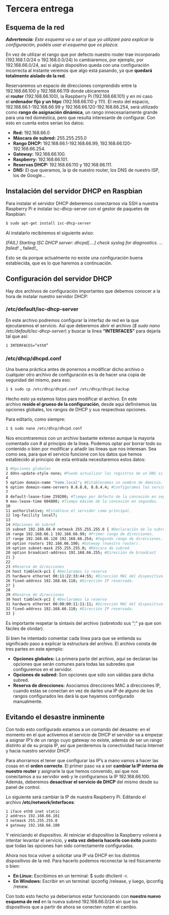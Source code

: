 # Tercera entrega

## Esquema de la red

_**Advertencia:** Este esquema va a ser el que yo utilizaré para explicar la configuración, podéis usar el esquema que os plazca._

En vez de utilizar el rango que por defecto nuestro router trae incorporado (192.168.1.0/24 o 192.168.0.0/24) lo cambiaremos, por ejemplo, por 192.168.66.0/24, así si algún dispositivo queda con una configuración incorrecta al instante veremos que algo está pasando, ya que **quedará totalmente aislado de la red**.

Reservaremos un espacio de direcciones comprendido entre la 192.168.66.100 y 192.168.66.119 donde ubicaremos el **router** (192.168.66.100), la Raspberry Pi (192.168.66.101) y en mi caso el **ordenador fijo y un htpc** (192.168.66.110 y 111). El resto del espacio, 192.168.66.1-192.168.66.99 y 192.168.66.120-192.168.66.254, será utilizado como **rango de asignación dinámica**, un rango innecesariamente grande para una red doméstica, pero que resulta interesante de configurar. Con esto en cuenta estos serían los datos:

- **Red:** 192.168.66.0
- **Máscara de subred:** 255.255.255.0
- **Rango DHCP:** 192.168.66.1-192.168.66.99, 192.168.66.120-192.168.66.254.
- **Gateway:** 192.168.66.100.
- **Raspberry:** 192.168.66.101.
- **Reservas DHCP:** 192.168.66.110 y 192.168.66.111.
- **DNS:** El que queramos, la ip de nuestro router, los DNS de nuestro ISP, los de Google…

## Instalación del servidor DHCP en Raspbian

Para instalar el servidor DHCP deberemos conectarnos vía SSH a nuestra Raspberry Pi e instalar isc-dhcp-server  con el gestor de paquetes de Raspbian:

```bash
$ sudo apt-get install isc-dhcp-server
```

Al instalarlo recibiremos el siguiente aviso:

_[FAIL] Starting ISC DHCP server: dhcpd[….] check syslog for diagnostics. … failed!_ _ failed!_

Esto se da porque actualmente no existe una configuración buena establecida, que es lo que haremos a continuación.

## Configuración del servidor DHCP

Hay dos archivos de configuración importantes que debemos conocer a la hora de instalar nuestro servidor DHCP:

### /etc/default/isc-dhcp-server

En este archivo podremos configurar la interfaz de red en la que ejecutaremos el servicio. Así que deberemos abrir el archivo (_$ sudo nano /etc/default/isc-dhcp-server_) y buscar la línea **“INTERFACES”** para dejarla tal que así:

```bash
1 INTERFACES=“eth0”
```

### /etc/dhcp/dhcpd.conf

Una buena práctica antes de ponernos a modificar dicho archivo o cualquier otro archivo de configuración es la de hacer una copia de seguridad del mismo, para eso:

```bash
1 $ sudo cp /etc/dhcp/dhcpd.conf /etc/dhcp/dhcpd.backup
```

Hecho esto ya estamos listos para modificar el archivo. En este archivo **reside el grueso de la configuración**, desde aquí definiremos las opciones globales, los rangos de DHCP y sus respectivas opciones.

Para editarlo, como siempre:

```bash
1 $ sudo nano /etc/dhcp/dhcpd.conf
```

Nos encontraremos con un archivo bastante extenso aunque la mayoría comentado con # al principio de la línea. Podemos optar por borrar todo su contenido o bien por modificar y añadir las líneas que nos interesan. Sea como sea, para que el servicio funcione con los datos que hemos establecido al principio de esta entrada necesitaremos estos datos:

```bash
1 #Opciones globales
2 ddns-update-style none; #Puede actualizar los registros de un DNS si la IP de un 3 3 3 servidor de la LAN cambia, no nos interesa.
4
5 option domain-name "home.local"; #Establecemos un nombre de dominio.
6 option domain-name-servers 8.8.8.8, 8.8.4.4; #Configuramos los servidores DNS.
7
8 default-lease-time 259200; #Tiempo por defecto de la concesión en segundos.
9 max-lease-time 604800; #Tiempo máximo de la concesión en segundos.
10
11 authoritative; #Establece el servidor como principal.
12 log-facility local7;
13
14 #Opciones de subred
15 subnet 192.168.66.0 netmask 255.255.255.0 { #Declaración de la subred.
16 range 192.168.66.1 192.168.66.99; #Primer rango de direcciones.
17 range 192.168.66.120 192.168.66.254; #Segundo rango de direcciones.
18 option routers 192.168.66.100; #Gateway (nuestro router).
19 option subnet-mask 255.255.255.0; #Máscara de subred.
20 option broadcast-address 192.168.66.255; #Dirección de broadcast
21 }
22
23 #Reserva de direcciones
24 host timbleck-pc1 { #Declaramos la reserva
25 hardware ethernet 00:11:22:33:44:55; #Dirección MAC del dispositivo.
26 fixed-address 192.168.66.110; #Dirección IP reservada.
27 }
28 
29 #Reserva de direcciones
30 host timbleck-pc2 { #Declaramos la reserva
31 hardware ethernet 00:00:00:11:11:11; #Dirección MAC del dispositivo.
32 fixed-address 192.168.66.110; #Dirección IP reservada.
33 }
```
Es importante respetar la sintaxis del archivo (sobretodo sus “;” ya que son fáciles de olvidar).

Si bien he intentado comentar cada línea para que se entienda su significado paso a explicar la estructura del archivo. El archivo consta de tres partes en este ejemplo:

- **Opciones globales:** La primera parte del archivo, aquí se declaran las opciones que serán comunes para todas las subredes que configuremos en el servidor.
- **Opciones de subred:** Son opciones que sólo son válidas para dicha subred.
- **Reserva de direcciones:** Asociamos direcciones MAC a direcciones IP, cuando estas se conectan en vez de darles una IP de alguno de los rangos configurados les dará la que hayamos configurado manualmente.

## Evitando el desastre inminente

Con todo esto configurado estamos a un comando del desastre: en el momento en el que activemos el servicio de DHCP el servidor va a empezar a asignar IP’s de un rango cuyo gateway no existe, además de ser un rango distinto al de su propia IP, así que perderemos la conectividad hacia Internet y hacia nuestro servidor DHCP.

Para ahorrarnos el tener que configurar las IP’s a mano vamos a hacer las cosas en el **orden correcto**. El primer paso va a ser **cambiar la IP interna de nuestro router** y asignarle la que hemos convenido, así que nos conectamos a su servidor web y le configuramos la IP 192.168.66.100. Además, deberemos **desactivar el servicio de DHCP** del mismo desde su panel de control.

Lo siguiente será cambiar la IP de nuestra Raspberry Pi. Editando el archivo **/etc/network/interfaces**:

```bash
1 iface eth0 inet static
2 address 192.168.66.101
3 netmask 255.255.255.0
4 gateway 192.168.66.100
```

Y reiniciando el dispositivo. Al reiniciar el dispositivo la Raspberry volverá a intentar levantar el servicio, y **esta vez debería hacerlo con éxito** puesto que todas las opciones han sido correctamente configuradas.

Ahora nos toca volver a solicitar una IP vía DHCP en los distintos dispositivos de la red. Para hacerlo podemos reconectar la red físicamente o bien:

- **En Linux:** Escribimos en un terminal: $ sudo dhclient -r.
- **En Windows:** Escribir en un terminal: ipconfig /release, y luego, ipconfig /renew.

Con todo esto hecho ya deberíamos estar funcionando con **nuestro nuevo esquema de red** en la nueva subred 192.168.66.0/24 sin que los dispositivos que a partir de ahora se conecten noten el cambio.